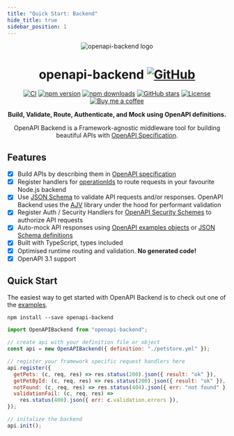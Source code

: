 ```yaml
---
title: "Quick Start: Backend"
hide_title: true
sidebar_position: 1
---
```


<div align="center">
<img alt="openapi-backend logo" src="/img/openapi-stack-logo.png" className="max-w-[150px]" />
<h1 className="mb-6">
  openapi-backend
  <a href="https://github.com/openapistack/openapi-backend" target="_blank"><img className="w-[1em] ml-2 relative top-1" src="https://img.icons8.com/material-sharp/96/000000/github.png" alt="GitHub" /></a>
</h1>

[![CI](https://github.com/openapistack/openapi-backend/workflows/CI/badge.svg)](https://github.com/openapistack/openapi-backend/actions?query=workflow%3ACI)
[![npm version](https://img.shields.io/npm/v/openapi-backend.svg)](https://www.npmjs.com/package/openapi-backend)
[![npm downloads](https://img.shields.io/npm/dw/openapi-backend)](https://www.npmjs.com/package/openapi-backend)
[![GitHub stars](https://img.shields.io/github/stars/openapistack/openapi-backend)](https://github.com/openapistack/openapi-backend)
[![License](http://img.shields.io/:license-mit-blue.svg)](https://github.com/openapistack/openapi-backend/blob/master/LICENSE)
[![Buy me a coffee](https://img.shields.io/badge/donate-buy%20me%20a%20coffee-orange)](https://buymeacoff.ee/anttiviljami)

<p><b>Build, Validate, Route, Authenticate, and Mock using OpenAPI definitions.</b></p>

<p>OpenAPI Backend is a Framework-agnostic middleware tool for building beautiful APIs with <a href="https://github.com/OAI/OpenAPI-Specification">OpenAPI Specification</a>.</p>
</div>

## Features

- [x] Build APIs by describing them in [OpenAPI specification](https://github.com/OAI/OpenAPI-Specification/blob/master/versions/3.0.2.md)
- [x] Register handlers for [operationIds](https://github.com/OAI/OpenAPI-Specification/blob/master/versions/3.0.2.md#fixed-fields-8)
      to route requests in your favourite Node.js backend
- [x] Use [JSON Schema](https://github.com/OAI/OpenAPI-Specification/blob/master/versions/3.0.2.md#data-types) to validate
      API requests and/or responses. OpenAPI Backend uses the [AJV](https://ajv.js.org/) library under the hood for performant validation
- [x] Register Auth / Security Handlers for [OpenAPI Security Schemes](https://github.com/OAI/OpenAPI-Specification/blob/master/versions/3.0.0.md#securitySchemeObject)
      to authorize API requests
- [x] Auto-mock API responses using [OpenAPI examples objects](https://github.com/OAI/OpenAPI-Specification/blob/master/versions/3.0.2.md#example-object)
      or [JSON Schema definitions](https://github.com/OAI/OpenAPI-Specification/blob/master/versions/3.0.2.md#schema-object)
- [x] Built with TypeScript, types included
- [x] Optimised runtime routing and validation. **No generated code!**
- [x] OpenAPI 3.1 support

## Quick Start

The easiest way to get started with OpenAPI Backend is to check out one of the
[examples](/docs/openapi-backend/examples).

```
npm install --save openapi-backend
```

```javascript
import OpenAPIBackend from "openapi-backend";

// create api with your definition file or object
const api = new OpenAPIBackend({ definition: "./petstore.yml" });

// register your framework specific request handlers here
api.register({
  getPets: (c, req, res) => res.status(200).json({ result: "ok" }),
  getPetById: (c, req, res) => res.status(200).json({ result: "ok" }),
  notFound: (c, req, res) => res.status(404).json({ err: "not found" }),
  validationFail: (c, req, res) =>
    res.status(400).json({ err: c.validation.errors }),
});

// initalize the backend
api.init();
```
